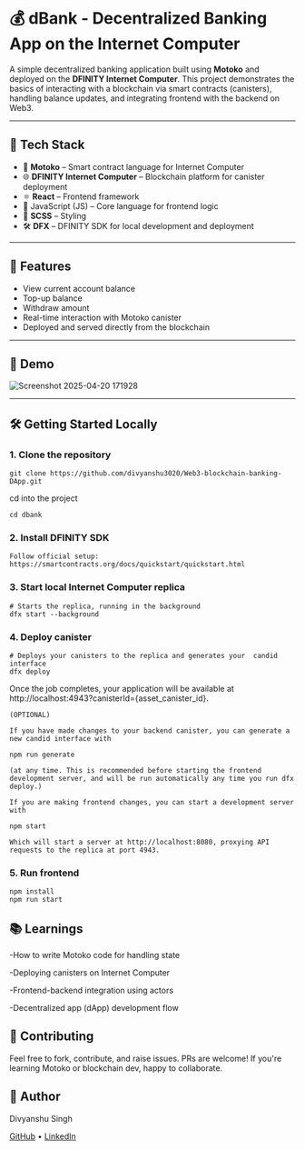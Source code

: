 # 💰 dBank - Decentralized Banking App on the Internet Computer

A simple decentralized banking application built using **Motoko** and deployed on the **DFINITY Internet Computer**. This project demonstrates the basics of interacting with a blockchain via smart contracts (canisters), handling balance updates, and integrating frontend with the backend on Web3.

---

## 🚀 Tech Stack

- 🧠 **Motoko** – Smart contract language for Internet Computer
- 🌐 **DFINITY Internet Computer** – Blockchain platform for canister deployment
- ⚛️ **React** – Frontend framework
- 📜 JavaScript (JS) – Core language for frontend logic
- 🎨 **SCSS** – Styling
- 🛠️ **DFX** – DFINITY SDK for local development and deployment

---

## 🏦 Features

- View current account balance
- Top-up balance
- Withdraw amount
- Real-time interaction with Motoko canister
- Deployed and served directly from the blockchain

---

## 📸 Demo

![Screenshot 2025-04-20 171928](https://github.com/user-attachments/assets/9214912e-1140-474d-92ff-dbeaadd36d22)



---

## 🛠️ Getting Started Locally

### 1. Clone the repository


    git clone https://github.com/divyanshu3020/Web3-blockchain-banking-DApp.git

cd into the project 

    cd dbank

### 2. Install DFINITY SDK
    Follow official setup: 
    https://smartcontracts.org/docs/quickstart/quickstart.html

### 3. Start local Internet Computer replica
    # Starts the replica, running in the background
    dfx start --background

### 4. Deploy canister
    # Deploys your canisters to the replica and generates your  candid interface 
    dfx deploy

Once the job completes, your application will be available at http://localhost:4943?canisterId={asset_canister_id}.

```
(OPTIONAL)

If you have made changes to your backend canister, you can generate a new candid interface with

npm run generate

(at any time. This is recommended before starting the frontend development server, and will be run automatically any time you run dfx deploy.)

If you are making frontend changes, you can start a development server with

npm start

Which will start a server at http://localhost:8080, proxying API requests to the replica at port 4943.

```

### 5. Run frontend
    npm install
    npm run start

## 📚 Learnings
-How to write Motoko code for handling state

-Deploying canisters on Internet Computer

-Frontend-backend integration using actors

-Decentralized app (dApp) development flow

## 🤝 Contributing
Feel free to fork, contribute, and raise issues. PRs are welcome!
If you're learning Motoko or blockchain dev, happy to collaborate.

## 🧠 Author

Divyanshu Singh

[GitHub](https://github.com/divyanshu3020) • [LinkedIn](https://www.linkedin.com/in/divyanshu-singh-1b4924254/)
